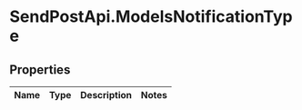 # SendPostApi.ModelsNotificationType

## Properties
Name | Type | Description | Notes
------------ | ------------- | ------------- | -------------
